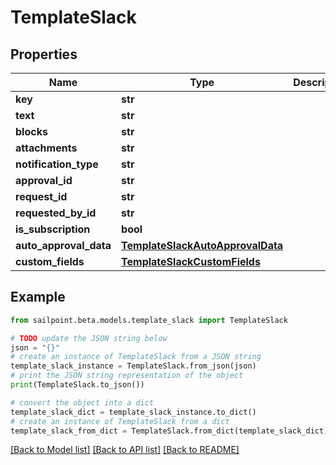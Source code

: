 # TemplateSlack


## Properties

Name | Type | Description | Notes
------------ | ------------- | ------------- | -------------
**key** | **str** |  | [optional] 
**text** | **str** |  | [optional] 
**blocks** | **str** |  | [optional] 
**attachments** | **str** |  | [optional] 
**notification_type** | **str** |  | [optional] 
**approval_id** | **str** |  | [optional] 
**request_id** | **str** |  | [optional] 
**requested_by_id** | **str** |  | [optional] 
**is_subscription** | **bool** |  | [optional] 
**auto_approval_data** | [**TemplateSlackAutoApprovalData**](TemplateSlackAutoApprovalData.md) |  | [optional] 
**custom_fields** | [**TemplateSlackCustomFields**](TemplateSlackCustomFields.md) |  | [optional] 

## Example

```python
from sailpoint.beta.models.template_slack import TemplateSlack

# TODO update the JSON string below
json = "{}"
# create an instance of TemplateSlack from a JSON string
template_slack_instance = TemplateSlack.from_json(json)
# print the JSON string representation of the object
print(TemplateSlack.to_json())

# convert the object into a dict
template_slack_dict = template_slack_instance.to_dict()
# create an instance of TemplateSlack from a dict
template_slack_from_dict = TemplateSlack.from_dict(template_slack_dict)
```
[[Back to Model list]](../README.md#documentation-for-models) [[Back to API list]](../README.md#documentation-for-api-endpoints) [[Back to README]](../README.md)


